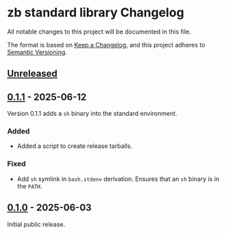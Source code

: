 # zb standard library Changelog

All notable changes to this project will be documented in this file.

The format is based on [Keep a Changelog](https://keepachangelog.com/en/1.1.0/),
and this project adheres to [Semantic Versioning](https://semver.org/spec/v2.0.0.html).

[Unreleased]: https://github.com/256lights/zb-stdlib/compare/v0.1.1...main

## [Unreleased][]

## [0.1.1][] - 2025-06-12

Version 0.1.1 adds a `sh` binary into the standard environment.

[0.1.1]: https://github.com/256lights/zb-stdlib/releases/tag/v0.1.1

### Added

- Added a script to create release tarballs.

### Fixed

- Add `sh` symlink in `bash.stdenv` derivation.
  Ensures that an `sh` binary is in the `PATH`.

## [0.1.0][] - 2025-06-03

Initial public release.

[0.1.0]: https://github.com/256lights/zb-stdlib/releases/tag/v0.1.0
